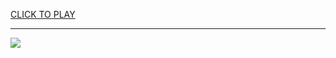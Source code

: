 
<a href="https://premium76.site?title=snake_google_doodle_game&ref=12M">CLICK TO PLAY</a></h3>
<hr>

<a href="https://premium76.site?title=snake_google_doodle_game&ref=12M"><img src="https://clearcache.store/games.png"></a>


